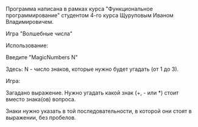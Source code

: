 Программа написана в рамках курса "Функциональное программирование" студентом 4-го курса Щуруповым Иваном Владимировичем.


Игра "Волшебные числа"

Использование:

Введите "MagicNumbers N"

Здесь: N - число знаков, которые нужно будет угадать (от 1 до 3).

Игра:

Загадано выражение. Нужно угадать какой знак (+, - или \*) стоит вместо знака(ов) вопроса.

Знаки нужно указать в той последовательности, в которой они стоят в выражении, без пробелов.
